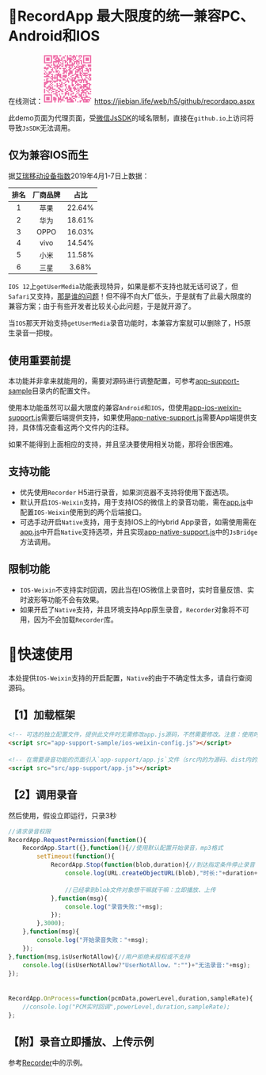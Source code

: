 # :open_book:RecordApp 最大限度的统一兼容PC、Android和IOS

在线测试：[<img src="../.assets/demo-recordapp.png" width="100px">](https://jiebian.life/web/h5/github/recordapp.aspx) https://jiebian.life/web/h5/github/recordapp.aspx

此demo页面为代理页面，受[微信JsSDK](https://mp.weixin.qq.com/wiki?t=resource/res_main&id=mp1421141115)的域名限制，直接在`github.io`上访问将导致`JsSDK`无法调用。

## 仅为兼容IOS而生

据[艾瑞移动设备指数](https://index.iresearch.com.cn/device)2019年4月1-7日上数据：

排名|厂商品牌|占比
:-:|:-:|:-:
1|苹果|22.64%
2|华为|18.61%
3|OPPO|16.03%
4|vivo|14.54%
5|小米|11.58%
6|三星|3.68%


`IOS 12`上`getUserMedia`功能表现特异，如果是都不支持也就无话可说了，但`Safari`又支持，[那是谁的问题](https://forums.developer.apple.com/thread/88052)！但不得不向大厂低头，于是就有了此最大限度的兼容方案；由于有些开发者比较关心此问题，于是就开源了。

当`IOS`那天开始支持`getUserMedia`录音功能时，本兼容方案就可以删除了，H5原生录音一把梭。


## 使用重要前提

本功能并非拿来就能用的，需要对源码进行调整配置，可参考[app-support-sample](../app-support-sample)目录内的配置文件。

使用本功能虽然可以最大限度的兼容`Android`和`IOS`，但使用[app-ios-weixin-support.js](../src/app-support/app-ios-weixin-support.js)需要后端提供支持，如果使用[app-native-support.js](../src/app-support/app-native-support.js)需要App端提供支持，具体情况查看这两个文件内的注释。

如果不能得到上面相应的支持，并且坚决要使用相关功能，那将会很困难。


## 支持功能

- 优先使用`Recorder` H5进行录音，如果浏览器不支持将使用下面选项。
- 默认开启`IOS-Weixin`支持，用于支持IOS的微信上的录音功能，需在[app.js](../src/app-support/app.js)中配置`IOS-Weixin`使用到的两个后端接口。
- 可选手动开启`Native`支持，用于支持IOS上的Hybrid App录音，如需使用需在[app.js](../src/app-support/app.js)中开启`Native`支持选项，并且实现[app-native-support.js](../src/app-support/app-native-support.js)中的`JsBridge`方法调用。


## 限制功能

- `IOS-Weixin`不支持实时回调，因此当在IOS微信上录音时，实时音量反馈、实时波形等功能不会有效果。
- 如果开启了`Native`支持，并且环境支持App原生录音，`Recorder`对象将不可用，因为不会加载`Recorder`库。



# :open_book:快速使用

本处提供`IOS-Weixin`支持的开启配置，`Native`的由于不确定性太多，请自行查阅源码。

## 【1】加载框架
``` html
<!-- 可选的独立配置文件，提供此文件时无需修改app.js源码，不然需要修改。注意：使用时应该使用自己编写的文件，而不是使用这个参考用的文件 -->
<script src="app-support-sample/ios-weixin-config.js"></script>

<!-- 在需要录音功能的页面引入`app-support/app.js`文件（src内的为源码、dist内的为压缩后的）即可 （**注意：需要在https等安全环境下才能进行录音**） -->
<script src="src/app-support/app.js"></script>
```

## 【2】调用录音
然后使用，假设立即运行，只录3秒
``` javascript
//请求录音权限
RecordApp.RequestPermission(function(){
	RecordApp.Start({},function(){//使用默认配置开始录音，mp3格式
		setTimeout(function(){
			RecordApp.Stop(function(blob,duration){//到达指定条件停止录音
				console.log(URL.createObjectURL(blob),"时长:"+duration+"ms");
				
				//已经拿到blob文件对象想干嘛就干嘛：立即播放、上传
			},function(msg){
				console.log("录音失败:"+msg);
			});
		},3000);
	},function(msg){
		console.log("开始录音失败："+msg);
	});
},function(msg,isUserNotAllow){//用户拒绝未授权或不支持
	console.log((isUserNotAllow?"UserNotAllow，":"")+"无法录音:"+msg);
});


RecordApp.OnProcess=function(pcmData,powerLevel,duration,sampleRate){
	//console.log("PCM实时回调",powerLevel,duration,sampleRate);
};
```

## 【附】录音立即播放、上传示例
参考[Recorder](../)中的示例。

